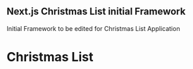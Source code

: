 ## Next.js Christmas List initial Framework
Initial Framework to be edited for Christmas List Application

# Christmas List
